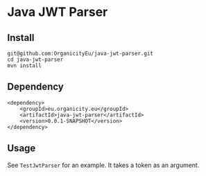 # Java JWT Parser

## Install

```
git@github.com:OrganicityEu/java-jwt-parser.git
cd java-jwt-parser
mvn install
```

## Dependency

```
<dependency>
	<groupId>eu.organicity.eu</groupId>
	<artifactId>java-jwt-parser</artifactId>
	<version>0.0.1-SNAPSHOT</version>
</dependency>
```

## Usage

See `TestJwtParser` for an example. It takes a token as an argument.
